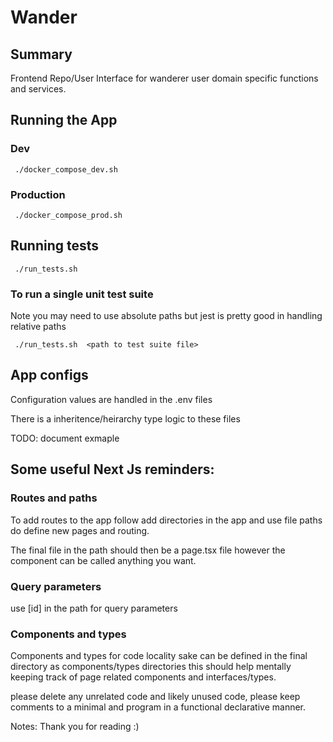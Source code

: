 # Wander

## Summary

Frontend Repo/User Interface for wanderer user domain specific functions and services.


## Running the App

### Dev

```
 ./docker_compose_dev.sh
```

### Production

```
 ./docker_compose_prod.sh
```

## Running tests

```
 ./run_tests.sh 
```

### To run a single unit test suite

Note you may need to use absolute paths but jest is pretty good in handling relative paths

```
 ./run_tests.sh  <path to test suite file>   
```

## App configs

Configuration values are handled in the .env files

There is a inheritence/heirarchy type logic to these files 

TODO: document exmaple

## Some useful Next Js reminders:

### Routes and paths

To add routes to the app follow add directories in the app and use file paths do define new pages and routing. 

The final file in the path should then be a page.tsx file however the component can be called anything you want.

### Query parameters

use [id] in the path for query parameters

### Components and types

Components and types for code locality sake can be defined in the final directory as components/types directories this should help mentally keeping track of page    related components and interfaces/types.

please delete any unrelated code and likely unused code, please keep comments to a minimal and program in a functional declarative manner. 
 

Notes:
Thank you for reading :)
